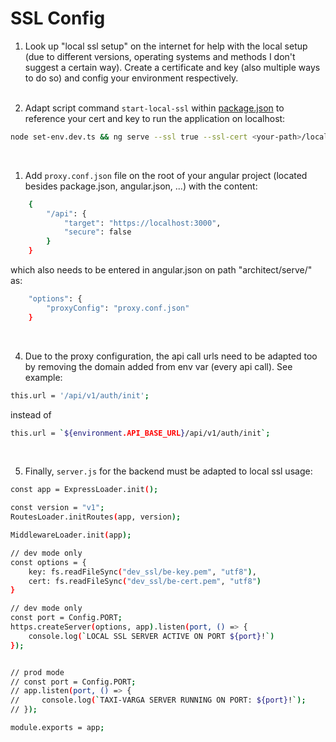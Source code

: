 # SSL Config

1. Look up "local ssl setup" on the internet for help with the local setup (due to different versions, operating systems and methods I don't suggest a certain way). Create a certificate and key (also multiple ways to do so) and config your environment respectively.
<br><br>

1. Adapt script command `start-local-ssl` within [package.json](package.json) to reference your cert and key to run the application on localhost:
```sh
node set-env.dev.ts && ng serve --ssl true --ssl-cert <your-path>/local-ssl-certificate.crt --ssl-key <your-path>/local-ssl-key.key --open
```
<br>

1. Add `proxy.conf.json` file on the root of your angular project (located besides package.json, angular.json, ...) with the content:
```sh
    {
        "/api": {
            "target": "https://localhost:3000",
            "secure": false
        }
    }
```
which also needs to be entered in angular.json on path "architect/serve/" as:
```sh
    "options": {
        "proxyConfig": "proxy.conf.json"
    }
```
<br>


4. Due to the proxy configuration, the api call urls need to be adapted too by removing the domain added from env var (every api call). See example:
```sh
this.url = '/api/v1/auth/init';
```
instead of
```sh
this.url = `${environment.API_BASE_URL}/api/v1/auth/init`;
```
<br>

5. Finally, `server.js` for the backend must be adapted to local ssl usage:
```sh
const app = ExpressLoader.init();

const version = "v1";
RoutesLoader.initRoutes(app, version);

MiddlewareLoader.init(app);

// dev mode only
const options = {
    key: fs.readFileSync("dev_ssl/be-key.pem", "utf8"),
    cert: fs.readFileSync("dev_ssl/be-cert.pem", "utf8")
}

// dev mode only
const port = Config.PORT; 
https.createServer(options, app).listen(port, () => {
    console.log(`LOCAL SSL SERVER ACTIVE ON PORT ${port}!`)
});


// prod mode
// const port = Config.PORT;
// app.listen(port, () => {
//     console.log(`TAXI-VARGA SERVER RUNNING ON PORT: ${port}!`);
// });

module.exports = app;
```